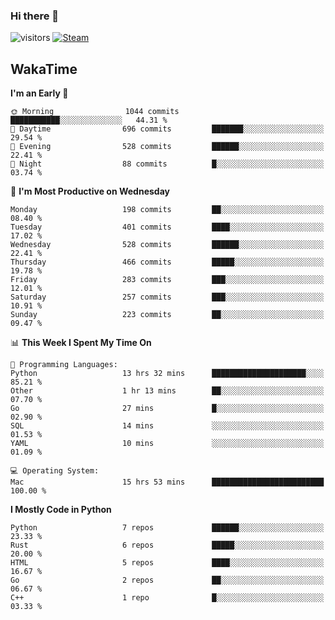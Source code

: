 ### Hi there 👋

![visitors](https://visitor-badge.glitch.me/badge?page_id=zhourunlai)
[![Steam](https://img.shields.io/badge/dynamic/json?url=https%3A%2F%2Fapi.swo.moe%2Fstats%2Fsteamgames%2F76561198285156854&query=count&color=0b1a37&label=Steam&labelColor=134375&logo=steam&suffix=+games&cacheSeconds=3600)](http://steamcommunity.com/profiles/76561198285156854)

## WakaTime
<!--START_SECTION:waka-->
**I'm an Early 🐤** 

```text
🌞 Morning                1044 commits        ███████████░░░░░░░░░░░░░░   44.31 % 
🌆 Daytime                696 commits         ███████░░░░░░░░░░░░░░░░░░   29.54 % 
🌃 Evening                528 commits         ██████░░░░░░░░░░░░░░░░░░░   22.41 % 
🌙 Night                  88 commits          █░░░░░░░░░░░░░░░░░░░░░░░░   03.74 % 
```
📅 **I'm Most Productive on Wednesday** 

```text
Monday                   198 commits         ██░░░░░░░░░░░░░░░░░░░░░░░   08.40 % 
Tuesday                  401 commits         ████░░░░░░░░░░░░░░░░░░░░░   17.02 % 
Wednesday                528 commits         ██████░░░░░░░░░░░░░░░░░░░   22.41 % 
Thursday                 466 commits         █████░░░░░░░░░░░░░░░░░░░░   19.78 % 
Friday                   283 commits         ███░░░░░░░░░░░░░░░░░░░░░░   12.01 % 
Saturday                 257 commits         ███░░░░░░░░░░░░░░░░░░░░░░   10.91 % 
Sunday                   223 commits         ██░░░░░░░░░░░░░░░░░░░░░░░   09.47 % 
```


📊 **This Week I Spent My Time On** 

```text
💬 Programming Languages: 
Python                   13 hrs 32 mins      █████████████████████░░░░   85.21 % 
Other                    1 hr 13 mins        ██░░░░░░░░░░░░░░░░░░░░░░░   07.70 % 
Go                       27 mins             █░░░░░░░░░░░░░░░░░░░░░░░░   02.90 % 
SQL                      14 mins             ░░░░░░░░░░░░░░░░░░░░░░░░░   01.53 % 
YAML                     10 mins             ░░░░░░░░░░░░░░░░░░░░░░░░░   01.09 % 

💻 Operating System: 
Mac                      15 hrs 53 mins      █████████████████████████   100.00 % 
```

**I Mostly Code in Python** 

```text
Python                   7 repos             ██████░░░░░░░░░░░░░░░░░░░   23.33 % 
Rust                     6 repos             █████░░░░░░░░░░░░░░░░░░░░   20.00 % 
HTML                     5 repos             ████░░░░░░░░░░░░░░░░░░░░░   16.67 % 
Go                       2 repos             ██░░░░░░░░░░░░░░░░░░░░░░░   06.67 % 
C++                      1 repo              █░░░░░░░░░░░░░░░░░░░░░░░░   03.33 % 
```




<!--END_SECTION:waka-->
